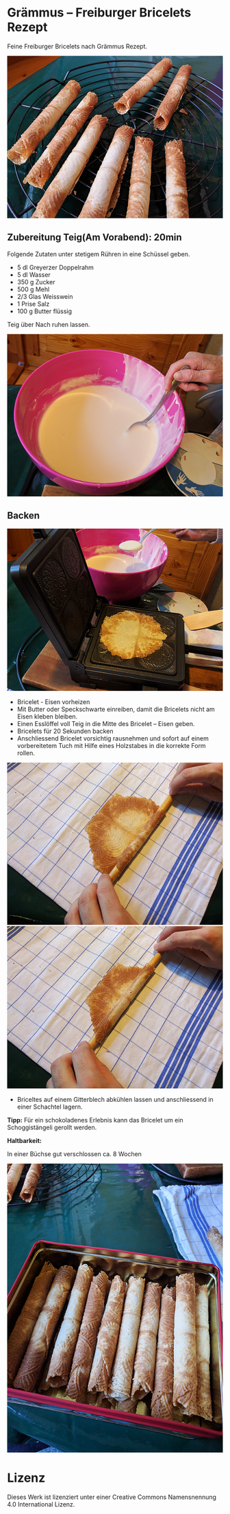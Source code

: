 # Grämmus – Freiburger Bricelets Rezept

Feine Freiburger Bricelets nach Grämmus Rezept.

![Bricelets](images/bricelets1.png)

## Zubereitung Teig(Am Vorabend): 20min

Folgende Zutaten unter stetigem Rühren in eine Schüssel geben.
- 5 dl Greyerzer Doppelrahm
- 5 dl Wasser
- 350 g Zucker
- 500 g Mehl
- 2/3 Glas Weisswein
- 1 Prise Salz
- 100 g Butter flüssig

Teig über Nach ruhen lassen.

![Teig](images/teig.png)

## Backen

![Backen](images/backen.png)

- Bricelet - Eisen vorheizen
- Mit Butter oder Speckschwarte einreiben, damit die Bricelets nicht am Eisen kleben bleiben.
- Einen Esslöffel voll Teig in die Mitte des Bricelet – Eisen geben.
- Bricelets für 20 Sekunden backen
- Anschliessend Bricelet vorsichtig rausnehmen und sofort auf einem vorbereitetem Tuch mit Hilfe eines Holzstabes in die korrekte Form rollen.

![Rollen](images/rollen1.png)
![Rollen](images/rollen2.png)

- Briceltes auf einem Gitterblech abkühlen lassen und anschliessend in einer Schachtel lagern.


**Tipp:** Für ein schokoladenes Erlebnis kann das Bricelet um ein Schoggistängeli gerollt werden.

**Haltbarkeit:**
 
In einer Büchse gut verschlossen ca. 8 Wochen

![Bricelets](images/bricelets2.png)

# Lizenz 

Dieses Werk ist lizenziert unter einer Creative Commons Namensnennung 4.0 International Lizenz.
